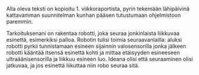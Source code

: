 Alla oleva teksti on kopioitu 1. viikkoraportista, pyrin tekemään lähipäivinä kattavamman suunnitelman kunhan pääsen tutustumaan ohjelmistoon paremmin.

Tarkoituksenani on rakentaa robotti, joka seuraa jonkinlaista liikkuvaa esinettä, esimerkiksi palloa. Robotin tulisi toimia seuraavanlailla: aluksi robotti pyrkii tunnistamaan esineen sijainnin valosensorilla jonka jälkeen robotti kääntää itsensä esinettä kohti ja mittaa etäisyyden esineeseen ultraäänisensorilla ja liikkuu esineen luo. Ideana olisi että seuraaminen olisi jatkuvaa, ja jos esinettä liikuttaa niin robo seuraa sitä.
